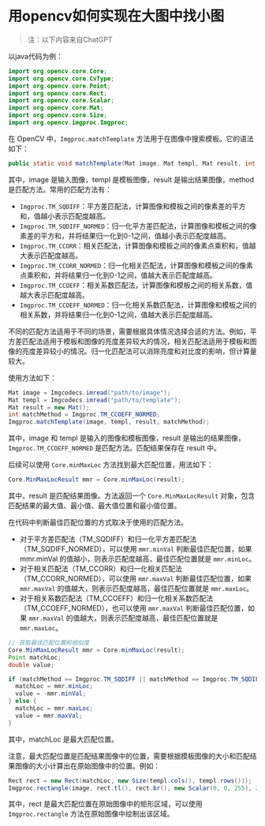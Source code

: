 # 用opencv如何实现在大图中找小图



> 注：以下内容来自ChatGPT



以java代码为例：

```java
import org.opencv.core.Core;
import org.opencv.core.CvType;
import org.opencv.core.Point;
import org.opencv.core.Rect;
import org.opencv.core.Scalar;
import org.opencv.core.Mat;
import org.opencv.core.Size;
import org.opencv.imgproc.Imgproc;
```



在 OpenCV 中，`Imgproc.matchTemplate` 方法用于在图像中搜索模板。它的语法如下：

```java
public static void matchTemplate(Mat image, Mat templ, Mat result, int method)
```

其中，image 是输入图像，templ 是模板图像，result 是输出结果图像，method 是匹配方法。常用的匹配方法有：

- `Imgproc.TM_SQDIFF`：平方差匹配法，计算图像和模板之间的像素差的平方和，值越小表示匹配度越高。
- `Imgproc.TM_SQDIFF_NORMED`：归一化平方差匹配法，计算图像和模板之间的像素差的平方和，并将结果归一化到0-1之间，值越小表示匹配度越高。
- `Imgproc.TM_CCORR`：相关匹配法，计算图像和模板之间的像素点乘积和，值越大表示匹配度越高。
- `Imgproc.TM_CCORR_NORMED`：归一化相关匹配法，计算图像和模板之间的像素点乘积和，并将结果归一化到0-1之间，值越大表示匹配度越高。
- `Imgproc.TM_CCOEFF`：相关系数匹配法，计算图像和模板之间的相关系数，值越大表示匹配度越高。
- `Imgproc.TM_CCOEFF_NORMED`：归一化相关系数匹配法，计算图像和模板之间的相关系数，并将结果归一化到0-1之间，值越大表示匹配度越高。

不同的匹配方法适用于不同的场景，需要根据具体情况选择合适的方法。例如，平方差匹配法适用于模板和图像的亮度差异较大的情况，相关匹配法适用于模板和图像的亮度差异较小的情况。归一化匹配法可以消除亮度和对比度的影响，但计算量较大。



使用方法如下：

```java
Mat image = Imgcodecs.imread("path/to/image");
Mat templ = Imgcodecs.imread("path/to/template");
Mat result = new Mat();
int matchMethod = Imgproc.TM_CCOEFF_NORMED;
Imgproc.matchTemplate(image, templ, result, matchMethod);
```

其中，image 和 templ 是输入的图像和模板图像，result 是输出的结果图像，`Imgproc.TM_CCOEFF_NORMED` 是匹配方法。匹配结果保存在 result 中。



后续可以使用 `Core.minMaxLoc` 方法找到最大匹配位置，用法如下：

```java
Core.MinMaxLocResult mmr = Core.minMaxLoc(result);
```

其中，result 是匹配结果图像。方法返回一个 `Core.MinMaxLocResult` 对象，包含匹配结果的最大值、最小值、最大值位置和最小值位置。

在代码中判断最佳匹配位置的方式取决于使用的匹配方法。

- 对于平方差匹配法（TM_SQDIFF）和归一化平方差匹配法（TM_SQDIFF_NORMED），可以使用 `mmr.minVal` 判断最佳匹配位置，如果 mmr.minVal 的值越小，则表示匹配度越高，最佳匹配位置就是 `mmr.minLoc`。
- 对于相关匹配法（TM_CCORR）和归一化相关匹配法（TM_CCORR_NORMED），可以使用 `mmr.maxVal` 判断最佳匹配位置，如果 `mmr.maxVal` 的值越大，则表示匹配度越高，最佳匹配位置就是 `mmr.maxLoc`。
- 对于相关系数匹配法（TM_CCOEFF）和归一化相关系数匹配法（TM_CCOEFF_NORMED），也可以使用 `mmr.maxVal` 判断最佳匹配位置，如果 `mmr.maxVal` 的值越大，则表示匹配度越高，最佳匹配位置就是 `mmr.maxLoc`。

```java
// 获取最佳匹配位置和相似度
Core.MinMaxLocResult mmr = Core.minMaxLoc(result);
Point matchLoc;
double value;

if (matchMethod == Imgproc.TM_SQDIFF || matchMethod == Imgproc.TM_SQDIFF_NORMED) {
  matchLoc = mmr.minLoc;
  value = -mmr.minVal;
} else {
  matchLoc = mmr.maxLoc;
  value = mmr.maxVal;
}
```

其中，matchLoc 是最大匹配位置。

注意，最大匹配位置是匹配结果图像中的位置，需要根据模板图像的大小和匹配结果图像的大小计算出在原始图像中的位置。例如：

```java
Rect rect = new Rect(matchLoc, new Size(templ.cols(), templ.rows()));
Imgproc.rectangle(image, rect.tl(), rect.br(), new Scalar(0, 0, 255), 2);
```

其中，rect 是最大匹配位置在原始图像中的矩形区域，可以使用 `Imgproc.rectangle` 方法在原始图像中绘制出该区域。